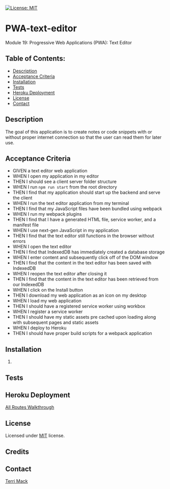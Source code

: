 [![License: MIT](https://img.shields.io/badge/License-MIT-yellow.svg)](https://opensource.org/licenses/MIT)

# PWA-text-editor
Module 19: Progressive Web Applications (PWA): Text Editor

## Table of Contents:
- [Description](#Description)
- [Acceptance Criteria](#Acceptance-Criteria)
- [Installation](#Installation)
- [Tests](#Tests)
- [Heroku Deployment](#Heroku-Deployment)
- [License](#License)
- [Contact](#Contact)

## Description
The goal of this application is to create notes or code snippets with or without proper internet connection so that the user can read them for later use.

##  Acceptance Criteria
- GIVEN a text editor web application
- WHEN I open my application in my editor
- THEN I should see a client server folder structure
- WHEN I run `npm run start` from the root directory
- THEN I find that my application should start up the backend and serve the client
- WHEN I run the text editor application from my terminal
- THEN I find that my JavaScript files have been bundled using webpack
- WHEN I run my webpack plugins
- THEN I find that I have a generated HTML file, service worker, and a manifest file
- WHEN I use next-gen JavaScript in my application
- THEN I find that the text editor still functions in the browser without errors
- WHEN I open the text editor
- THEN I find that IndexedDB has immediately created a database storage
- WHEN I enter content and subsequently click off of the DOM window
- THEN I find that the content in the text editor has been saved with IndexedDB
- WHEN I reopen the text editor after closing it
- THEN I find that the content in the text editor has been retrieved from our IndexedDB
- WHEN I click on the Install button
- THEN I download my web application as an icon on my desktop
- WHEN I load my web application
- THEN I should have a registered service worker using workbox
- WHEN I register a service worker
- THEN I should have my static assets pre cached upon loading along with subsequent pages and static assets
- WHEN I deploy to Heroku
- THEN I should have proper build scripts for a webpack application

## Installation

1. 

## Tests


## Heroku Deployment
[All Routes Walkthrough]()

## License
Licensed under [MIT](https://choosealicense.com/licenses/mit/) license.

## Credits 

## Contact
[Terri Mack](https://github.com/terrinmack?tab=repositories)


